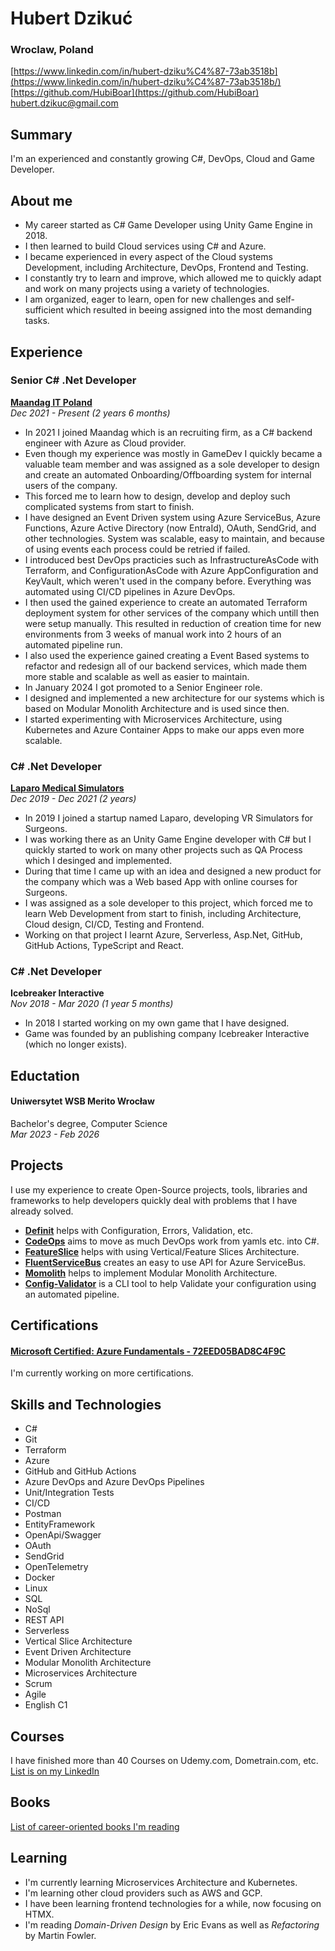 # Hubert Dzikuć
### Wroclaw, Poland

[https://www.linkedin.com/in/hubert-dziku%C4%87-73ab3518b](https://www.linkedin.com/in/hubert-dziku%C4%87-73ab3518b/)
<br>[https://github.com/HubiBoar](https://github.com/HubiBoar)
<br>[hubert.dzikuc@gmail.com](mailto:hubert.dzikuc@gmail.com)

## Summary  
I'm an experienced and constantly growing C#, DevOps, Cloud and Game Developer.

## About me
- My career started as C# Game Developer using Unity Game Engine in 2018.
- I then learned to build Cloud services using C# and Azure.
- I became experienced in every aspect of the Cloud systems Development, including Architecture, DevOps, Frontend and Testing.
- I constantly try to learn and improve, which allowed me to quickly adapt and work on many projects using a variety of technologies.
- I am organized, eager to learn, open for new challenges and self-sufficient which resulted in beeing assigned into the most demanding tasks.

## Experience
### Senior C# .Net Developer
**[Maandag IT Poland](https://www.linkedin.com/company/maandag-poland/)**
<br>*Dec 2021 - Present (2 years 6 months)*
- In 2021 I joined Maandag which is an recruiting firm, as a C# backend engineer with Azure as Cloud provider.
- Even though my experience was mostly in GameDev I quickly became a valuable team member and was assigned as a sole developer to design and create an automated Onboarding/Offboarding system for internal users of the company.
- This forced me to learn how to design, develop and deploy such complicated systems from start to finish. 
- I have designed an Event Driven system using Azure ServiceBus, Azure Functions, Azure Active Directory (now EntraId), OAuth, SendGrid, and other technologies. System was scalable, easy to maintain, and because of using events each process could be retried if failed.
- I introduced best DevOps practicies such as InfrastructureAsCode with Terraform, and ConfigurationAsCode with Azure AppConfiguration and KeyVault, which weren't used in the company before. Everything was automated using CI/CD pipelines in Azure DevOps.
- I then used the gained experience to create an automated Terraform deployment system for other services of the company which untill then were setup manually. 
This resulted in reduction of creation time for new environments from 3 weeks of manual work into 2 hours of an automated pipeline run.
- I also used the experience gained creating a Event Based systems to refactor and redesign all of our backend services, which made them more stable and scalable as well as easier to maintain.
- In January 2024 I got promoted to a Senior Engineer role.
- I designed and implemented a new architecture for our systems which is based on Modular Monolith Architecture and is used since then.
- I started experimenting with Microservices Architecture, using Kubernetes and Azure Container Apps to make our apps even more scalable.

### C# .Net Developer
**[Laparo Medical Simulators](https://www.linkedin.com/company/laparo-simulators/)**
<br>*Dec 2019 - Dec 2021 (2 years)*
- In 2019 I joined a startup named Laparo, developing VR Simulators for Surgeons.
- I was working there as an Unity Game Engine developer with C# but I quickly started to work on many other projects such as QA Process which I desinged and implemented.
- During that time I came up with an idea and designed a new product for the company which was a Web based App with online courses for Surgeons.
- I was assigned as a sole developer to this project, which forced me to learn Web Development from start to finish, including Architecture, Cloud design, CI/CD, Testing and Frontend.
- Working on that project I learnt Azure, Serverless, Asp.Net, GitHub, GitHub Actions, TypeScript and React.

### C# .Net Developer
**Icebreaker Interactive**
<br>*Nov 2018 - Mar 2020 (1 year 5 months)*
- In 2018 I started working on my own game that I have designed.
- Game was founded by an publishing company Icebreaker Interactive (which no longer exists).

## Eductation
#### Uniwersytet WSB Merito Wrocław
Bachelor's degree, Computer Science
<br>*Mar 2023 - Feb 2026*

## Projects
I use my experience to create Open-Source projects, tools, libraries and frameworks to help developers quickly deal with problems that I have already solved.
- [**Definit**](https://github.com/HubiBoar/Definit) helps with Configuration, Errors, Validation, etc.
- [**CodeOps**](https://github.com/HubiBoar/CodeOps) aims to move as much DevOps work from yamls etc. into C#.
- [**FeatureSlice**](https://github.com/HubiBoar/FeatureSlice) helps with using Vertical/Feature Slices Architecture.
- [**FluentServiceBus**](https://github.com/HubiBoar/FluentServiceBus) creates an easy to use API for Azure ServiceBus.
- [**Momolith**](https://github.com/HubiBoar/Momolith) helps to implement Modular Monolith Architecture.
- [**Config-Validator**](https://github.com/HubiBoar/config-validator) is a CLI tool to help Validate your configuration using an automated pipeline.

## Certifications
#### [Microsoft Certified: Azure Fundamentals - 72EED05BAD8C4F9C](https://learn.microsoft.com/en-us/users/hubertdziku-4066/credentials/72eed05bad8c4f9c?ref=https%3A%2F%2Fwww.linkedin.com%2F)
I'm currently working on more certifications.

## Skills and Technologies
- C#
- Git
- Terraform
- Azure
- GitHub and GitHub Actions
- Azure DevOps and Azure DevOps Pipelines
- Unit/Integration Tests
- CI/CD
- Postman
- EntityFramework
- OpenApi/Swagger
- OAuth
- SendGrid
- OpenTelemetry
- Docker
- Linux
- SQL
- NoSql
- REST API
- Serverless
- Vertical Slice Architecture
- Event Driven Architecture
- Modular Monolith Architecture
- Microservices Architecture
- Scrum
- Agile
- English C1

## Courses
I have finished more than 40 Courses on Udemy.com, Dometrain.com, etc. [List is on my LinkedIn](https://www.linkedin.com/in/hubert-dziku%C4%87-73ab3518b/details/courses/)

## Books
[List of career-oriented books I'm reading](https://github.com/HubiBoar/HubiBoar/blob/main/Books.md)

## Learning
- I'm currently learning Microservices Architecture and Kubernetes.
- I'm learning other cloud providers such as AWS and GCP.
- I have been learning frontend technologies for a while, now focusing on HTMX.
- I'm reading *Domain-Driven Design* by Eric Evans as well as *Refactoring* by Martin Fowler.
